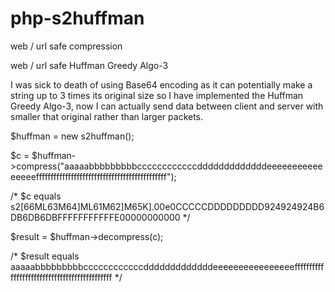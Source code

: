 # php-s2huffman
web / url safe compression

web / url safe Huffman Greedy Algo-3

I was sick to death of using Base64 encoding as it can potentially make a string up to 3 times its original size so I have implemented the Huffman Greedy Algo-3, now I can actually send data between client and server with smaller that original rather than larger packets.

$huffman = new s2huffman();

$c = $huffman->compress("aaaaabbbbbbbbbccccccccccccdddddddddddddeeeeeeeeeeeeeeeefffffffffffffffffffffffffffffffffffffffffffff");

/* $c equals s2[66ML63M64]ML61M62]M65K].00e0CCCCCDDDDDDDDD924924924B6DB6DB6DBFFFFFFFFFFFE00000000000 */

$result = $huffman->decompress(c);

/* $result equals aaaaabbbbbbbbbccccccccccccdddddddddddddeeeeeeeeeeeeeeeefffffffffffffffffffffffffffffffffffffffffffff */
